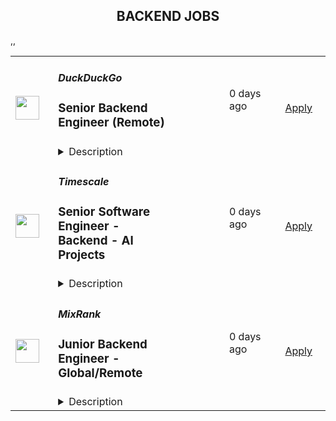 <div align="center"><h2>BACKEND JOBS</h2></div><table><tr>
                <td width="100" height="100" rowspan="2">
                    <img src="https://spreadprivacy.com/content/images/2023/05/duckduckgo-logo_wide.png" width="38px" height="auto">
                </td>
                <td width="300">
                    <h5>DuckDuckGo</h5>
                    <h3>Senior Backend Engineer (Remote)</h3>
                </td>
                <td width="300">
                    <code></code>
                </td>
                <td width="200">
                <text>0 days ago</text>
                </td>
                <td width="100" rowspan="2">
                <a href="https://duckduckgo.recruitee.com/o/senior-backend-engineer-remote-2-3" align="right" target="_blank">Apply</a>
                </td>
            </tr>
            <tr>
                <td colspan="3">
                <details><summary>Description</summary>
                <p>Hi, we’re DuckDuckGo, the Internet privacy company for everyone who wants to take back their privacy now. For over a decade, we've been building our all-in-one product, developing new privacy technology, and working with policymakers to make online privacy simple and accessible for all.</p>
<p><br /></p>
<p>Our browsers and extensions have been downloaded over 250 million times with our built-in private search engine, which has seen over 100 billion searches and is the 2nd largest search engine on mobile in the United States and 20 other countries, including the United Kingdom, Canada, Australia, Poland, Italy, and Spain. Our private search engine is also 3rd in market share in the U.S. and over 15 major markets. Oh, and we've been profitable since 2014, with annual revenue exceeding $100 million!</p>
<p><br /></p>
<p>The DuckDuckGo browser’s uniquely comprehensive privacy protections are used by tens of millions of people to protect their everyday online activities on <a href="https://spreadprivacy.com/introducing-duckduckgo-for-mac/" rel="noopener">Mac</a>, <a href="https://spreadprivacy.com/windows-browser-open-beta/" rel="noopener">Windows</a>, <a href="https://spreadprivacy.com/duckduckgo-privacy-browser-ios14/" rel="noopener">iOS</a>, and <a href="https://spreadprivacy.com/introducing-app-tracking-protection/" rel="noopener">Android</a>, from searching to browsing, emailing, and more. We also offer <a href="https://spreadprivacy.com/meetprivacypro/" rel="noopener">Privacy Pro</a>, a three-in-one subscription service that includes a VPN, Personal Information Removal, and Identity Theft Restoration.</p>
<p><br /></p>
<p>We’re looking for a <strong>Senior Backend Engineer </strong>to help shape our all-in-one privacy solution and join our mission to show the world that protecting your privacy online can be simple.  <br /><br /><br /></p>
<p><strong>The Opportunity</strong> <br /></p>
<p>In this role, you will lead complex projects across key company-wide objectives, writing pragmatic, testable code that's performant and works consistently. You'll collaborate remotely with your peers and take responsibility for solving product issues impacting our all-in-one privacy solution, whether large or small. In time, you'll formally mentor other engineers, supporting their career growth and the growth of the Backend Team at DuckDuckGo.<br /><br /></p>
<p><strong>What You Will Bring to DuckDuckGo</strong> </p>
<ul><li>7+ years backend engineering experience, having worked on the backend side of at least one large application.</li><li>A fundamental understanding of complex data structures and algorithms. You can develop and apply new solutions and confidently navigate and improve existing code. If you're curious, we mostly use Perl.</li><li>A creative approach to problem-solving. You like to take the initiative to push a project forward but know when to get others involved.</li><li>Effective project management skills.</li><li>Excellent communication skills. You can validate and communicate your decisions clearly.</li><li>Previous experience leading and mentoring experienced engineers, supporting their career goals, and unlocking their potential.</li></ul>
<p><br /></p>
<p><strong>How We Will Support You </strong> </p>
<p>Our core values -- build trust, question assumptions, and validate direction -- underpin how we work day-to-day and the support we give our team members. We strive to empower our team members to be self-directed and self-motivated in their work.  <br /></p>
<ul><li><strong>Remote First, Always</strong>: We've always been a fully distributed company with team members all over the world. We trust you to get your work done wherever, whenever.   </li><li><strong>Commitment to Personal Growth:</strong> Every team member has an annual budget of $1,250 USD to invest in their professional development. Every team member also has a dedicated Career Advisor, who serves as a guide to help you develop your strengths, identify your motivations, and understand your opportunities for growth. </li><li><strong>Leadership:</strong> We have many different types of leaders and possible combinations of leadership roles, so you can grow your career in a way that aligns best with your personal goals. You can seek additional leadership roles by being directly responsible for projects, taking ownership of areas of the company, developing and maintaining internal processes, or pursuing advisory roles. </li><li><strong>Work/Life Balance: </strong>Team members have the freedom and flexibility to organize their own work schedules. We want you to thrive both in and out of the office. We trust you to use good judgment and take the time off that you need to bring your best self to work.</li></ul>
<p><br /></p>
<p>We also offer paid parental leave, a co-working stipend, office setup reimbursement, and a wellness stipend. More support resources can be found in our <u><a href="https://duckduckgo.com/assets/hiring/team_support_guide.pdf" rel="noopener">Team Member Support Guide</a></u>, which explains how we make your well-being a priority. <br /></p>
<p>For more information on how we collaborate worldwide, from leadership in our relatively flat organization to start-to-finish ownership<strong>,</strong> check out <u><a href="https://duckduckgo.com/how-we-work" rel="noopener">DuckDuckGo Culture: How We Work.</a></u> </p>
<p><br /></p>
<p><strong>Compensation</strong> </p>
<p>Annual compensation: <strong>$176,000 USD</strong> and stock options. Compensation is the same within a professional level, regardless of geographic location or functional area, and the compensation for each professional level is transparent across the organization.</p>
<p><br /></p>
<p><br /></p>
<p><strong>Hiring Process</strong> </p>
<p>Hiring works best when it's a two-way street. Learn how we help you get to know DuckDuckGo and envision your future role here. Find out more about <u><a href="https://duckduckgo.com/how-we-hire" rel="noopener">how we hire</a></u>. </p>
<p><br /></p>
<p><br /></p>
<p><strong>Diversity, Equity, and Inclusion</strong> </p>
<p>DuckDuckGo provides equal work opportunities to all team members and applicants<u>,</u> and it prohibits discrimination and harassment of any type on the basis of race, color, ethnicity, caste, religion, age, sex (including pregnancy), national origin, disability status, genetics, protected veteran status, sexual orientation, gender identity or expression, or any other characteristic protected by our policies or federal, state, or local laws.<br /></p>
<p><br /></p>
<p>We want to ensure that our hiring process is accessible. If you need reasonable accommodation for any part of the application process because of a medical condition or disability, please send an email to <u><a href="mailto:careers@duckduckgo.com" rel="noopener">careers@duckduckgo.com</a></u> to let us know the nature of your request.  <br /></p>
<p>If you think you might thrive in this environment, we would love to hear from you. </p>
<p><br /></p>
<p><br /></p>
<p><strong>Please note that:</strong> </p>
<ul><li>Sometimes we meet up! Expect to travel at least two times a year: once for our all-hands meetup and again for a team retreat (each around 4-5 days). While extenuating circumstances may impact attendance, everyone is strongly encouraged to attend.</li><li>While we offer a flexible work arrangement with no core hours, expect an average full-time commitment of 40 hours per week. </li><li>A successful candidate will be subject to a background check and must receive satisfactory results of the same, as a condition of joining the team. </li><li>By applying for this role, you confirm that all information submitted is accurate and complete. You further acknowledge that providing false or fraudulent information during the application process is cause for denial of an offer, revocation of any existing offer, or other adverse action, up to and including termination after the start of your commencement of work.</li></ul>
<p><br /></p>
<p><br /></p>
<p>#LI-DNI #INT</p>
<p><br /></p>
<div><p><br /></p></div>
<div><br /></div>
<p><br /></p>
<p><br /></p>
                </details>
                </td>
            </tr>,<tr>
                <td width="100" height="100" rowspan="2">
                    <img src="https://avatars.githubusercontent.com/u/8986001?s=200&v=4" width="38px" height="auto">
                </td>
                <td width="300">
                    <h5>Timescale</h5>
                    <h3>Senior Software Engineer - Backend - AI Projects</h3>
                </td>
                <td width="300">
                    <code></code>
                </td>
                <td width="200">
                <text>0 days ago</text>
                </td>
                <td width="100" rowspan="2">
                <a href="https://www.timescale.com/careers/7554764002?gh_jid=7554764002" align="right" target="_blank">Apply</a>
                </td>
            </tr>
            <tr>
                <td colspan="3">
                <details><summary>Description</summary>
                &lt;p&gt;We are a data platform company that is aiming to develop new SaaS tools to help AI developers develop AI-based applications. Timescale is looking for an experienced Backend Engineer with a track record of building great SaaS and cloud services to help us develop these tools.&lt;/p&gt;
&lt;p&gt;This is a new product and thus it is an exciting opportunity to play a central role in developing the next great AI developer platform. You will be responsible for playing a core role in designing, developing and implementing backend services to power everything from running the latest open-source models to building state-of-the-art tools for eval and tracing. This is a fast evolving space and you need to be a nimble “jack of all trades” engineer that’s excited to be working on new projects and with new technologies. You will get a lot of hands-on experience at the intersection of AI applications and data.&amp;nbsp;&lt;/p&gt;
&lt;p&gt;While experience building AI applications is not required, it is definitely a big plus if applying to this role. You should, however, have a strong interest in gen-AI and in building developer tools to help AI developers. Product thinking is also very important for this role.&lt;/p&gt;
&lt;p&gt;Timescale is an all-remote organization open to candidates in American and European timezones to allow for team collaboration. This is a full-time position.&lt;/p&gt;
&lt;h3&gt;&lt;strong&gt;Requirements&lt;/strong&gt;&lt;/h3&gt;
&lt;ul&gt;
&lt;li&gt;5+ years of engineering experience&lt;/li&gt;
&lt;li&gt;Strong programming skills (we mostly use Go but are more concerned with good fundamentals)&lt;/li&gt;
&lt;li&gt;Experience building gen-AI applications is preferred.&lt;/li&gt;
&lt;li&gt;Experience designing, understanding, and debugging complex distributed systems&lt;/li&gt;
&lt;li&gt;Deep knowledge of Linux, container environments, bash, and infrastructure as code (e.g., Terraform, Pulumi.&lt;/li&gt;
&lt;li&gt;Experience building SaaS developer tools preferred&lt;/li&gt;
&lt;/ul&gt;&lt;div class=&quot;content-conclusion&quot;&gt;&lt;p&gt;By applying for this position, you are agreeing to &lt;a href=&quot;https://www.timescale.com/legal/timescale-applicant-privacy-notice&quot;&gt;Timescale&#39;s Applicant Privacy Notice.&amp;nbsp;&lt;/a&gt;&lt;/p&gt;&lt;/div&gt;
                </details>
                </td>
            </tr>,<tr>
                <td width="100" height="100" rowspan="2">
                    <img src="https://pbs.twimg.com/profile_images/378800000147745937/0fac42c12b433bbbd53ff3e15cd6fca4_400x400.png" width="38px" height="auto">
                </td>
                <td width="300">
                    <h5>MixRank</h5>
                    <h3>Junior Backend Engineer - Global/Remote</h3>
                </td>
                <td width="300">
                    <code></code>
                </td>
                <td width="200">
                <text>0 days ago</text>
                </td>
                <td width="100" rowspan="2">
                <a href="https://www.ycombinator.com/companies/mixrank/jobs/PZNzyWQ-junior-backend-engineer-global-remote" align="right" target="_blank">Apply</a>
                </td>
            </tr>
            <tr>
                <td colspan="3">
                <details><summary>Description</summary>
                <p>At MixRank, we create B2B SaaS products that enable sales, marketing, finance, and business intelligence teams to accelerate their business with data and insights into their customers. One that provides the most comprehensive database of mobile apps and websites, technographics, companies, and decision makers. It's a platform created with the sole purpose of providing the fastest way for sales reps to build prospect lists, prioritize leads, and contact decision-makers.</p>
<p>We're looking for remote engineers that have finished school within the last 2 years or will finish in the next 6 months. This is an open-ended entry-level role with mentorship, and diverse opportunities to work on all areas of our product: databases, distributed systems, infrastructure and tooling, data analysis, machine learning, frontend and backend web development, APIs, data mining, data modeling, and more.</p>
<p>Our code base is very friendly to new contributors. You'll have a fully-functional development environment within hours (fully automated) and be pushing commits on your first day. Deployments to production happen multiple times per day and finish in less than 2 minutes. Effectively all of our codebase is written in Python, SQL, and Javascript/TypeScript. The core technologies you'll need familiarity with to be productive are Python, PostgreSQL, Linux, and Git.</p>
<p>Why Join MixRank? Fully-remote, no HQ office. Team of 32 people across 15+ countries. Invested in by Y Combinator, 500 Startups, Mark Cuban. Profitable and growing 50% every year.</p>
<p>Please include your updated resume when applying for this role.</p>

                </details>
                </td>
            </tr>,<tr>
                <td width="100" height="100" rowspan="2">
                    <img src="https://pbs.twimg.com/profile_images/1673959375340290050/x7pNtXQ7_400x400.jpg" width="38px" height="auto">
                </td>
                <td width="300">
                    <h5>Canonical</h5>
                    <h3>Software Engineer - App Stores Backend (Remote)</h3>
                </td>
                <td width="300">
                    <code></code>
                </td>
                <td width="200">
                <text>0 days ago</text>
                </td>
                <td width="100" rowspan="2">
                <a href="https://canonical.com/careers/3159992" align="right" target="_blank">Apply</a>
                </td>
            </tr>
            <tr>
                <td colspan="3">
                <details><summary>Description</summary>
                
      <h2><strong>Summary</strong></h2>
<p>This is an exciting opportunity for an exceptionalxperienced software engineer passionate about open source software, Linux, and Web Services at scale. Come build a rewarding, meaningful career working with the best and brightest people in technology at Canonical, a growing international software company.</p>
<p>Canonical's Store team develops and operates a large system of backend services that power the <a href="https://snapcraft.io/store">Snap Store</a> and <a href="https://charmhub.io/">Charmhub.io</a> marketplaces. Our services are built primarily in Python, with a bit of Golang.</p>
<p>We have some exciting challenges ahead including continuing to scale our production architecture, significantly expanding the range of software we can deliver through the system powering our marketplaces, and enhancing our offering for the booming world of IoT and for large Enterprise solutions.</p>
<p>If you have a passion for clean APIs, have a bias towards shipping, and believe that automated tests are the key to higher velocity and reliability, you'll fit right in.</p>
<h2><strong>What you’ll do</strong></h2>
<ul>
<li>Collaborate remotely with a globally distributed team.</li>
<li>Write clean web service APIs to support both CLI and web frontend clients, using Python (and optionally Golang).</li>
<li>Design and implement new features and enhancements from spec to production and ongoing operations at scale.</li>
<li>Review code and technical designs produced by other engineers.</li>
<li>Discuss ideas and collaborate on finding good solutions.</li>
<li>Work remotely with global travel for 2 to 4 weeks for internal and external events.</li>
</ul>
<h2><strong>Who you are</strong></h2>
<ul>
<li>You have demonstrated professional proficiency in developing public-facing APIs and web applications using Python.</li>
<li>You have a broad technology base but favour backend code and infrastructure.</li>
<li>You know your way around relational and non-relational databases and can effectively design data models that perform well, and tune queries to access them.</li>
<li>You are comfortable with Ubuntu as a development and deployment platform.</li>
<li>You have demonstrated strong academic performance in Computer Science, STEM or a similar degree.</li>
<li>You love technology and working with a diverse set of talented people.</li>
<li>You are curious, flexible, articulate, and accountable.</li>
<li>You value soft skills and are passionate, enterprising, thoughtful, and self-motivated.</li>
</ul>
<h2><strong>About Canonical</strong></h2>
<p>Canonical is a growing, international software company that works with the open-source community to deliver Ubuntu -- the world’s #1 cloud operating system. Our mission is to realise the potential of free software in the lives of individuals and organisations. Our services are helping businesses worldwide to reduce costs, improve efficiency and enhance security with Ubuntu.&nbsp; Canonical is a unique tech company - global, remote-first, open source, with 700 professionals across 50 countries - we want to be the world’s best, not biggest, global software company. With almost every team remote by default, Canonical sets the pace on the 21st-century digital workplace.</p>
<h3><strong>What Canonical offers:</strong></h3>
<ul>
<li>Work from home</li>
<li>Learning and development allowances</li>
<li>Competitive salary</li>
<li>Annual compensation review</li>
<li>Recognition rewards</li>
<li>Generous annual leave</li>
<li>Paid maternity, paternity and sick leave</li>
<li>Priority Pass for travel</li>
<li>Exposure to international business and technology</li>
</ul>
<p><em>We are proud to foster a workplace free from discrimination. Diversity of experience, perspectives, and background create a better work environment and better products. Whatever your identity, we will give your application fair consideration.</em></p>
<p>#LI-remote</p>
<p>#stack</p><p>Requisition ID: 545</p><p></p>
    
                </details>
                </td>
            </tr>,<tr>
                <td width="100" height="100" rowspan="2">
                    <img src="https://z-p3-scontent.fcmb7-1.fna.fbcdn.net/v/t39.30808-6/306070644_3187154354892209_922407852071719675_n.png?_nc_cat=105&ccb=1-7&_nc_sid=6ee11a&_nc_ohc=zoSDNJIs__8Q7kNvgH1V0DI&_nc_zt=23&_nc_ht=z-p3-scontent.fcmb7-1.fna&oh=00_AYCgP3om9L5vMzqta1YNDV8HiN5kktCzkFoTl1rQ5pRxlg&oe=66AAC218" width="38px" height="auto">
                </td>
                <td width="300">
                    <h5>BioRender</h5>
                    <h3>Senior Backend Software Engineer, Search and Recommendations</h3>
                </td>
                <td width="300">
                    <code></code>
                </td>
                <td width="200">
                <text>0 days ago</text>
                </td>
                <td width="100" rowspan="2">
                <a href="https://jobs.ashbyhq.com/biorender/7576bd79-25f6-4f24-b785-af5f9db103cd" align="right" target="_blank">Apply</a>
                </td>
            </tr>
            <tr>
                <td colspan="3">
                <details><summary>Description</summary>
                <p style="min-height:1.5em">At BioRender, our mission is to accelerate the world’s ability to learn, discover and communicate science. We are passionate about democratizing science communication in order to accelerate scientific discovery and understanding. We're looking for amazing people to help create the world’s go-to-place and platform where science is communicated. Come join us!</p><p style="min-height:1.5em">We’re hiring a Senior Backend Engineer on our <strong>Search and Recommendations team</strong> to join our mission in democratizing science communication. </p><p style="min-height:1.5em">#LI-DNI</p><p style="min-height:1.5em"><strong>You will:</strong></p><ul style="min-height:1.5em"><li><p style="min-height:1.5em">Be a foundational member of a cross-functional team, working closely with product, design, data science, and science experts to achieve our mission.</p></li><li><p style="min-height:1.5em">Build backend services.Integrate with third-party systems like Algolia (search product) and work with creative team to enrich data sets.</p></li><li><p style="min-height:1.5em">Contribute to process improvements, hiring/onboarding procedures, enhancing product quality, and optimizing our codebase for ease of use and flexibility.</p></li><li><p style="min-height:1.5em">Successfully deliver substantial projects with a high level of quality, typically spanning 3 to 6 months.</p></li></ul><p style="min-height:1.5em"><strong>Our ideal fit brings:</strong></p><ul style="min-height:1.5em"><li><p style="min-height:1.5em">A strong background in backend engineering, with a knack for creating high-performing APIs capable of handling high volumes, especially for search requests.</p></li><li><p style="min-height:1.5em">Experience with large data sets and adept at managing data flow between online and offline systems, with related experience with data event streaming technologies like Kinesis, Kafka, Redpanda, Spark, Flink, etc.</p></li><li><p style="min-height:1.5em">Functional knowledge of productionizing data science models, collaborating closely with data scientists for experimentation and validation.</p></li><li><p style="min-height:1.5em">Expertise with NoSQL databases (like MongoDB), and cloud infrastructure (like AWS). </p></li><li><p style="min-height:1.5em">A track record of designing systems that are simple, scalable, secure, and performant.</p></li><li><p style="min-height:1.5em">Thrives on enhancing system maintainability for streamlined engagement by other engineers.</p></li><li><p style="min-height:1.5em">Data platform background is a plus.</p></li><li><p style="min-height:1.5em">Familiarity with our chosen tools in the JavaScript ecosystem (Node.js, Express.js, ReactJS) is a plus, but an interest in learning those tools and writing code in TypeScript is a must.</p></li></ul><p style="min-height:1.5em"></p><p style="min-height:1.5em"><strong>Why join us?</strong></p><p></p><ul style="min-height:1.5em"><li><p style="min-height:1.5em">We are mission-driven, and work collaboratively towards our shared vision of improving scientific communication and accelerating scientific discovery: BioRender figures have appeared in more than 16,000 publications! </p></li><li><p style="min-height:1.5em">It’s a product that users love! We have a world-class NPS and a community of loyal fans. Check out our Testimonials page to see what our customers are saying about us: <a target="_blank" rel="noopener noreferrer" class="postings-link" href="https://biorender.com/testimonials/">https://biorender.com/testimonials/ </a></p></li><li><p style="min-height:1.5em">We are in the top quartile for profitability and year-over-year revenue growth, with users in 200+ countries.</p></li><li><p style="min-height:1.5em">BioRender is an equal opportunity employer, and an inclusive hiring process and work environment is a part of our DNA. </p></li><li><p style="min-height:1.5em">We’re remote-first and have team members across Canada and the United States. A physical office in Toronto is available, but you have the flexibility to work from anywhere. </p></li><li><p style="min-height:1.5em">We’re backed by top investors, accelerators, and some of the most successful life science entrepreneurs and philanthropists in the world including Y Combinator, Malala Fund founders, and Fifty Years VC. </p></li><li><p style="min-height:1.5em">We are committed to building a warm, inclusive, and diverse environment. Check out how we make sure our <a target="_blank" rel="noopener noreferrer" class="postings-link" href="https://www.biorender.com/biorender-careers">employees come first</a>.</p></li></ul><p style="min-height:1.5em"></p><p style="min-height:1.5em">Check out our candidate resource - <a target="_blank" rel="noopener noreferrer" class="postings-link" href="https://biorender.notion.site/Engineering-Product-Design-66275a3c2cca42e39234412881621467">Engineering, Product &amp; Design at BioRender!</a> </p><p style="min-height:1.5em">You can also read more about the <a target="_blank" rel="noopener noreferrer" class="postings-link" href="https://biorender.notion.site/BioRender-Candidate-Resources-8255c155797f442a950720a33b4764d5">BioRender interview process and FAQs here</a>!</p><p style="min-height:1.5em">Check out what it's like to work at BioRender in <a target="_blank" rel="noopener noreferrer" class="postings-link" href="https://biorender.notion.site/biorender/Working-at-BioRender-as-a-Canada-Based-Employee-f6e12ab844154bb9948b22b32e3f0c70">Canada</a> and the <a target="_blank" rel="noopener noreferrer" class="postings-link" href="https://biorender.notion.site/biorender/Working-at-BioRender-as-a-U-S-Based-Employee-4ab2cc8e48f546f89aa98c318bccebc9">US</a>!</p><p style="min-height:1.5em"></p><p style="min-height:1.5em"><em>Please note that in Canada, only those companies licensed by a provincial or territorial engineering regulator may refer to themselves as an “engineer” and therefore, this role will be titled "developer" internally at BioRender. </em></p><p></p>
                </details>
                </td>
            </tr>,<tr>
                <td width="100" height="100" rowspan="2">
                    <img src="https://media.licdn.com/dms/image/C4E0BAQEaJsLubyO-AA/company-logo_200_200/0/1630591240152/webfxinc_logo?e=2147483647&v=beta&t=mkc8r0aeeGBHIC7BLKk7r18oCDh3xnykU31_6dhVPdQ" width="38px" height="auto">
                </td>
                <td width="300">
                    <h5>WebFX</h5>
                    <h3>Mid to Sr Backend Systems Engineer (Cloud)</h3>
                </td>
                <td width="300">
                    <code></code>
                </td>
                <td width="200">
                <text>0 days ago</text>
                </td>
                <td width="100" rowspan="2">
                <a href="https://jobs.lever.co/webfx/f7448867-ad03-4550-b618-f40199204ae5" align="right" target="_blank">Apply</a>
                </td>
            </tr>
            <tr>
                <td colspan="3">
                <details><summary>Description</summary>
                <div>WebFX is a proud Google Premier Partner with 6 offices in the US as well as an office in Guatemala and another one in South Africa! We are continuing to expand worldwide and would love for you to be a part of that! In fact, we doubled in size in the past 5 years and are projecting to once again double in size and be a global, publicly traded tech company by the year 2030 - operating in every continent, servicing clients globally. We currently have talented team members across the globe (representing 18+ Countries) who work remotely full-time and have done so for 10+ years.</div><div><br></div><div>No matter where you’re located, we’d love to have you join our mission of providing world-class digital marketing solutions to mid-size businesses on a global scale. We thrive on driving business growth for our clients and are looking for people who take pride in their marketing efforts and enjoy having fun at the same time. Sound like you? Great! Keep reading:</div><div><br></div><div><span style="font-size: 24px">Why Choose WebFX</span></div><div><br></div><div>For 9 years in a row, WebFX has been named the #1 Best Place to Work in Pennsylvania, which is our headquarters’ home state! As a company, we pride ourselves on being able to offer the same culture and benefits to our global team members. In addition to very competitive base pay, we offer company profit-sharing, performance bonuses, and health insurance (including dental, vision, remote doctor, etc.). To aid in your success, we provide world-class digital marketing training (Organic SEO, Local SEO, PPC, Google Analytics + Studio, etc.), long-term career track opportunities, and ongoing learning bonuses (yes, you can get paid to learn!), along with numerous other benefits!&nbsp;</div><div><br></div><div>Read below to learn about some of the benefits you can expect when working with WebFX:</div><div>- No matter where you are located or your position, WebFX offers long-term stability to all of our FXFamily members. In fact, many of our global/remote team members have been with WebFX for 10+ years, and we’re hoping you can be too! 🌏</div><div>- We put our people first; it’s as simple as that. You’re never on your own - when you run into inevitable challenges, we’re there to support you along the way!&nbsp;</div><div>- Long-lasting relationships with both clients and team members due to consistently low turnover rates, which are simply unheard of in our industry because, again, we put our people first.</div><div>- When you join WebFX, you don’t just join a company; you join a community! We value all of our team members the same, regardless of their position or where they call home. We truly look forward to learning about you and your background, and we will be there to celebrate the milestones in your life together, no matter how big or small! 👏</div><div>- Access to virtual professional development opportunities with company experts and virtual team-building events like monthly meetups and hangouts.</div><div>- Invitation to our annual FXFest – an all-expenses paid trip for our international team members (with a 1-year tenure) to our company headquarters. The week-long event is filled with activities, learning, and motivation to help unite our U.S. and global staff! 🛫</div><div>- Fully equipped in-home office setup including computer, dual large monitors, headset, seriously fast internet, generator, and more! 🖥️&nbsp;</div><div>- Multiple schedule options from which to choose. 📅</div><div>- Be part of a rapidly growing company that, at the same time, only partners with clients who share our values. 🌱📈</div><div>- Unrestricted access to our dozens of proprietary software/platforms our internal R&amp;D team has developed for our team’s exclusive use, in addition to access to the many 3rd party tools and software we utilize internally in order to WOW our clients. You can learn more about just some of our&nbsp;<a href="https://www.webfx.com/marketingcloudfx/" class="postings-link">proprietary tools here</a>.</div><div>- Merit-based promotional structure.</div><div>- Annual merit-based compensation increases! 💰</div><div>- We have a very strong commitment to giving back globally - in fact, it’s one of our values here at WebFX. As a member of our FXFamily, you get to be a large part of that simply by achieving your goals - since 2014, we’ve committed to donating globally through our FXBuilds program. You can learn more about that&nbsp;<a href="https://www.webfx.com/about/fxbuilds/" class="postings-link">here</a>!</div><div><br></div><div><span style="font-size: 24px">What You'll Get</span></div><div><br></div><div><span style="font-size: 18px">World-Class Training and Ongoing Career Development</span></div><div><br></div><div>- No matter your level of experience, our “Bootcamp” web marketing training program is provided for all new WebFX “family members” to learn, grow and develop in and out of the office with the hard skills necessary to be successful in their position.&nbsp;</div><div>- From training with our <a href="https://www.horizoninteractiveawards.com/news/article/top-agency-2020-interview-kyle-helder-web-design-team-lead" class="postings-link">Award-Winning</a>&nbsp;Sr Developers, Designers and Project Managers to access to countless industry-leading online training resources/courses/tutorials to getting experience with nearly 1,500+ different clients with various platforms, digital services and in every industry you can think of (and then some), our training program is simply unrivaled!</div><div>- Training doesn’t stop after your initial training period, we offer career development training and monthly Lunch-and-Learns with our state-of-the-art training amenities to facilitate departmental trainings, industry-related updates, and more!</div><div>- FXLearns program – where you get incentives for taking advantage of our countless industry training resources</div><div>- After 1,500+ clients, we’ve been able to truly master our processes and procedures – you will be trained on all of those - no need to develop how to do things (unless you want to help us continually improve that process!) – because we refuse to ever stagnate, we are always pushing the envelope to make those processes 1% better too!&nbsp;</div><div><br></div><div><br></div><div><span style="font-size: 18px">Opportunities for Growth</span></div><div><br></div><div>WebFX grew 250%+ over the past 3 years both locally and globally, and merit-based promotional opportunities are abundant if you're meeting or exceeding position performance metrics. We believe in growing and promoting our internal team first and foremost. In fact, 95% of our promotions are internal! All team members have a very clearly defined progression path, so you know exactly what is expected of you so you can put your career in your own hands. And what’s more, you’re not expected to know it all - we believe in continually striving to be an expert in your subject matter of expertise – so while we will purposely challenge you to grow in SEO/PPC/Google Analytics, we are a full-service agency that has experts in other departments that handle everything else - from link building, social media, web design, and web development. This is done so you can truly master your trade.</div><div><br></div><div>We currently have<b>&nbsp;over 40 team members</b>&nbsp;located in the Philippines, and our goal is to double that number within the next 2 years!</div><div><br></div><div>We're hiring a backend systems developer to help design, grow, and maintain our server-side of web applications. You'll take the lead of all server-side code and APIs of our web applications. You'll be involved in the entire product development lifecycle from design, to development, deployment, and maintenance of new and updated features. Ultimately, you’re the lead for all backend activities and will set the bar for quality throughout the team.</div><div><br></div><div>If you are looking for a position where your input will be valued, then look no further! Over the past 4.5 years, we've not had any turnover on our international team! </div><div><br></div><div>During our call, we can show you a demo of our amazing platform! </div><div><br></div><div><b style="font-size: 18px">Core Responsibilities:  </b></div><div>Generate recyclable code libraries</div><div>Implement ongoing security systems</div><div>Develop cloud data pipelines to transform and process data between systems</div><div>Routinely inspect server code for speed optimization</div><div>Conceptualize and implement solutions for data storage</div><div>Configure usability of all front-side applications</div><div>Maintain a stable server with zero downtime</div><div>Keep a backup library before any large changes to the server</div><div><br></div><div><b style="font-size: 18px">Qualifications: </b></div><div>3+ year experience in a related field (Cloud Engineer, DevOps/Back-End Dev, etc)</div><div>Working experience (internship or full-time) in open-source web development</div><div>Solid project-level experience with at least one JavaScript-based project</div><div>Experience with web-based programming languages (e.g. JavaScript, HTML)</div><div>Mobile app development and/or React Native experience</div><div>NodeJS</div><div>Google Cloud Platform or Amazon Web Services</div><div>Cloud-based, serverless technologies</div><div>Traditional server management</div><div>OOP and procedural programming methodologies</div><div>Standard Compliant HTML, CSS, and JavaScript</div><div>CSS Frameworks (e.g. Bootstrap, Foundation, Intuit)</div><div>JS Frameworks (e.g. jQuery, React, Vue, Backbone)</div><div>Git Version control (or other version control software)</div><div>Package management and Task Runners (e.g. NPM, Yarn, Gulp, Grunt)</div><div>Browser testing abilities using built-in developer tools</div><div>Previous development firm/agency environment experience a plus</div><div>CI/CD</div><div>Optional - TensorFlow and Machine Learning</div><div>Candidates with experience with AWS RedShift, Kinesis, and Data Pipeline will also be considered</div><div>&nbsp;</div><div><span style="font-size: 24px">What You'll Do</span></div><div>&nbsp;</div><div>You’ll be part of a team using the most modern GCP technologies and DevOps workflows such as Kubernetes to expand our product, which supports many day-to-day operations for our team and clients.&nbsp;</div><div>&nbsp;</div><div><b style="font-size: 18px">Responsibilities Overview</b></div><div>- Build new features to add to our product suite using modern frameworks such as ReactJS and Feathers for NodeJS and deploy using a Continuous Integration model</div><div>- Utilize modern cloud technologies within Google Cloud Platform to ensure high availability</div><div>- Develop projects within individual namespaces pushed to deployment through Kubernetes</div><div>- Determine your own achievable goals within each sprint cycle&nbsp;</div><div>- Collaborate with Project Manager and Quality Assurance Testers to keep the project within scope and delivered on time</div><div>- Perform functional testing while also utilizing unit and pipeline tests set up through our Kubernetes and CI/CD deployments.&nbsp;</div><div>- Monitor, troubleshoot, and optimize application performance using modern full-stack logging technologies&nbsp;</div><div>- Report on project KPIs&nbsp;</div><div>- Explore new technologies and suggest new ways to enhance our roadmap to market velocity and reduce technical debt</div><div>&nbsp;</div><div><b style="font-size: 18px">Percentage Breakdown</b></div><div>75% building new functionality</div><div>10% maintenance and debugging</div><div>10% consulting with other team members and clients</div><div>5% planning and quoting new functionality</div><div><br></div><div><br></div><div><span style="font-size: small">#LI-Remote</span></div><div>We're hiring a backend systems developer to help design, grow, and maintain our server-side of web applications. You'll take the lead of all server-side code and APIs of our web applications. You'll be involved in the entire product development lifecycle from design, to development, deployment, and maintenance of new and updated features. Ultimately, you’re the lead for all backend activities and will set the bar for quality throughout the team.</div><div><br></div><div>If you are looking for a position where your input will be valued, then look no further! Over the past 4.5 years, we've not had any turnover on our international team! </div><div><br></div><div>During our call, we can show you a demo of our amazing platform! </div><div><br></div><div><b style="font-size: 18px;">Core Responsibilities:  </b></div><div>Generate recyclable code libraries</div><div>Implement ongoing security systems</div><div>Develop cloud data pipelines to transform and process data between systems</div><div>Routinely inspect server code for speed optimization</div><div>Conceptualize and implement solutions for data storage</div><div>Configure usability of all front-side applications</div><div>Maintain a stable server with zero downtime</div><div>Keep a backup library before any large changes to the server</div><div><br></div><div><b style="font-size: 18px;">Qualifications: </b></div><div>3+ year experience in a related field (Cloud Engineer, DevOps/Back-End Dev, etc)</div><div>Working experience (internship or full-time) in open-source web development</div><div>Solid project-level experience with at least one JavaScript-based project</div><div>Experience with web-based programming languages (e.g. JavaScript, HTML)</div><div>Mobile app development and/or React Native experience</div><div>NodeJS</div><div>Google Cloud Platform or Amazon Web Services</div><div>Cloud-based, serverless technologies</div><div>Traditional server management</div><div>OOP and procedural programming methodologies</div><div>Standard Compliant HTML, CSS, and JavaScript</div><div>CSS Frameworks (e.g. Bootstrap, Foundation, Intuit)</div><div>JS Frameworks (e.g. jQuery, React, Vue, Backbone)</div><div>Git Version control (or other version control software)</div><div>Package management and Task Runners (e.g. NPM, Yarn, Gulp, Grunt)</div><div>Browser testing abilities using built-in developer tools</div><div>Previous development firm/agency environment experience a plus</div><div>CI/CD</div><div>Optional - TensorFlow and Machine Learning</div><div>Candidates with experience with AWS RedShift, Kinesis, and Data Pipeline will also be considered</div><div>&nbsp;</div><div><span style="font-size: 24px;">What You'll Do</span></div><div>&nbsp;</div><div>You’ll be part of a team using the most modern GCP technologies and DevOps workflows such as Kubernetes to expand our product, which supports many day-to-day operations for our team and clients.&nbsp;</div><div>&nbsp;</div><div><b style="font-size: 18px;">Responsibilities Overview</b></div><div>- Build new features to add to our product suite using modern frameworks such as ReactJS and Feathers for NodeJS and deploy using a Continuous Integration model</div><div>- Utilize modern cloud technologies within Google Cloud Platform to ensure high availability</div><div>- Develop projects within individual namespaces pushed to deployment through Kubernetes</div><div>- Determine your own achievable goals within each sprint cycle&nbsp;</div><div>- Collaborate with Project Manager and Quality Assurance Testers to keep the project within scope and delivered on time</div><div>- Perform functional testing while also utilizing unit and pipeline tests set up through our Kubernetes and CI/CD deployments.&nbsp;</div><div>- Monitor, troubleshoot, and optimize application performance using modern full-stack logging technologies&nbsp;</div><div>- Report on project KPIs&nbsp;</div><div>- Explore new technologies and suggest new ways to enhance our roadmap to market velocity and reduce technical debt</div><div>&nbsp;</div><div><b style="font-size: 18px;">Percentage Breakdown</b></div><div>75% building new functionality</div><div>10% maintenance and debugging</div><div>10% consulting with other team members and clients</div><div>5% planning and quoting new functionality</div><div><br></div><div><br></div><div><span style="font-size: small;">#LI-Remote</span></div><div><br></div><div><br></div><div><br></div><div><span style="font-size: 24px">Compensation</span></div><div>Negotiable, based on experience</div><div><span style="font-size: 11pt">Annual merit-based increases</span></div><div><br></div><div><span style="font-size: 24px">Working Hours</span></div><div><br></div><div><b>Asia (Philippines / Indonesia)</b></div><div>This position requires overlapping hours from 3:30 AM EST - 12:00 PM EST (New York Time Zone) Monday - Friday. </div><div><br></div><div><b>Africa / Europe (Ghana, UK, Ireland, Kenya, etc) </b></div><div>This position requires overlapping hours from 6:00 AM EST - 2:30 PM EST, Monday - Friday. The 40 hours of work doesn’t include any lunch or breaks.&nbsp;&nbsp;</div><div><br></div><div>*** This excludes South Africa. South Africa has additional hours options. </div><div><br></div><div><b>North America &amp; South America</b></div><div>This position requires overlapping hours from 8:00 AM EST - 4:30 PM EST, Monday - Friday. The 40 hours of work doesn’t include any lunch or breaks.&nbsp;&nbsp;</div><div><br></div><div><span style="font-size: 18px">Check out our culture on social media:</span></div><div><a href="https://www.instagram.com/webfx" class="postings-link">Instagram</a></div><div><a href="https://twitter.com/webfx" class="postings-link">Twitter</a></div><div><a href="https://www.facebook.com/webfxinc/" class="postings-link">Facebook</a></div><div><br></div><div>Please submit a resume or CV (in English) to be considered for this opportunity.</div><div><br></div><div><i style="font-size: 11pt">*You don't need to apply more than once, even if you're interested in multiple positions - you can simply let us know! We consider all open roles when reviewing resumes and applications!&nbsp;</i></div><div><br></div><div>WebFX is an Equal Opportunity Employer, committed to providing and fostering an inclusive environment where all people, including women, minorities, LGBTQ+, and other underrepresented groups, are supported, respected, and encouraged to excel within STEM careers. Our goal as an organization is to empower our team to achieve their personal best, bring people together, and provide equal opportunity to do so regardless of race, age, gender, sexual orientation, religion, physical ability or disability, or political affiliation. <a href="https://equality.webfx.com/" class="postings-link">You can learn more on our website here</a>!</div><div><br></div><div>WebFX is a proud Google Premier Partner with 6 offices in the US as well as an office in Guatemala and another one in South Africa! We are continuing to expand worldwide and would love for you to be a part of that! In fact, we doubled in size in the past 5 years and are projecting to once again double in size and be a global, publicly traded tech company by the year 2030 - operating in every continent, servicing clients globally. We currently have talented team members across the globe (representing 18+ Countries) who work remotely full-time and have done so for 10+ years.</div><div><br></div><div>No matter where you’re located, we’d love to have you join our mission of providing world-class digital marketing solutions to mid-size businesses on a global scale. We thrive on driving business growth for our clients and are looking for people who take pride in their marketing efforts and enjoy having fun at the same time. Sound like you? Great! Keep reading:</div><div><br></div><div><span style="font-size: 24px;">Why Choose WebFX</span></div><div><br></div><div>For 9 years in a row, WebFX has been named the #1 Best Place to Work in Pennsylvania, which is our headquarters’ home state! As a company, we pride ourselves on being able to offer the same culture and benefits to our global team members. In addition to very competitive base pay, we offer company profit-sharing, performance bonuses, and health insurance (including dental, vision, remote doctor, etc.). To aid in your success, we provide world-class digital marketing training (Organic SEO, Local SEO, PPC, Google Analytics + Studio, etc.), long-term career track opportunities, and ongoing learning bonuses (yes, you can get paid to learn!), along with numerous other benefits!&nbsp;</div><div><br></div><div>Read below to learn about some of the benefits you can expect when working with WebFX:</div><div>- No matter where you are located or your position, WebFX offers long-term stability to all of our FXFamily members. In fact, many of our global/remote team members have been with WebFX for 10+ years, and we’re hoping you can be too! 🌏</div><div>- We put our people first; it’s as simple as that. You’re never on your own - when you run into inevitable challenges, we’re there to support you along the way!&nbsp;</div><div>- Long-lasting relationships with both clients and team members due to consistently low turnover rates, which are simply unheard of in our industry because, again, we put our people first.</div><div>- When you join WebFX, you don’t just join a company; you join a community! We value all of our team members the same, regardless of their position or where they call home. We truly look forward to learning about you and your background, and we will be there to celebrate the milestones in your life together, no matter how big or small! 👏</div><div>- Access to virtual professional development opportunities with company experts and virtual team-building events like monthly meetups and hangouts.</div><div>- Invitation to our annual FXFest – an all-expenses paid trip for our international team members (with a 1-year tenure) to our company headquarters. The week-long event is filled with activities, learning, and motivation to help unite our U.S. and global staff! 🛫</div><div>- Fully equipped in-home office setup including computer, dual large monitors, headset, seriously fast internet, generator, and more! 🖥️&nbsp;</div><div>- Multiple schedule options from which to choose. 📅</div><div>- Be part of a rapidly growing company that, at the same time, only partners with clients who share our values. 🌱📈</div><div>- Unrestricted access to our dozens of proprietary software/platforms our internal R&amp;D team has developed for our team’s exclusive use, in addition to access to the many 3rd party tools and software we utilize internally in order to WOW our clients. You can learn more about just some of our&nbsp;<a href="https://www.webfx.com/marketingcloudfx/" class="postings-link" target="_blank" rel="noopener noreferrer">proprietary tools here</a>.</div><div>- Merit-based promotional structure.</div><div>- Annual merit-based compensation increases! 💰</div><div>- We have a very strong commitment to giving back globally - in fact, it’s one of our values here at WebFX. As a member of our FXFamily, you get to be a large part of that simply by achieving your goals - since 2014, we’ve committed to donating globally through our FXBuilds program. You can learn more about that&nbsp;<a href="https://www.webfx.com/about/fxbuilds/" class="postings-link" target="_blank" rel="noopener noreferrer">here</a>!</div><div><br></div><div><span style="font-size: 24px;">What You'll Get</span></div><div><br></div><div><span style="font-size: 18px;">World-Class Training and Ongoing Career Development</span></div><div><br></div><div>- No matter your level of experience, our “Bootcamp” web marketing training program is provided for all new WebFX “family members” to learn, grow and develop in and out of the office with the hard skills necessary to be successful in their position.&nbsp;</div><div>- From training with our <a href="https://www.horizoninteractiveawards.com/news/article/top-agency-2020-interview-kyle-helder-web-design-team-lead" class="postings-link" target="_blank" rel="noopener noreferrer">Award-Winning</a>&nbsp;Sr Developers, Designers and Project Managers to access to countless industry-leading online training resources/courses/tutorials to getting experience with nearly 1,500+ different clients with various platforms, digital services and in every industry you can think of (and then some), our training program is simply unrivaled!</div><div>- Training doesn’t stop after your initial training period, we offer career development training and monthly Lunch-and-Learns with our state-of-the-art training amenities to facilitate departmental trainings, industry-related updates, and more!</div><div>- FXLearns program – where you get incentives for taking advantage of our countless industry training resources</div><div>- After 1,500+ clients, we’ve been able to truly master our processes and procedures – you will be trained on all of those - no need to develop how to do things (unless you want to help us continually improve that process!) – because we refuse to ever stagnate, we are always pushing the envelope to make those processes 1% better too!&nbsp;</div><div><br></div><div><br></div><div><span style="font-size: 18px;">Opportunities for Growth</span></div><div><br></div><div>WebFX grew 250%+ over the past 3 years both locally and globally, and merit-based promotional opportunities are abundant if you're meeting or exceeding position performance metrics. We believe in growing and promoting our internal team first and foremost. In fact, 95% of our promotions are internal! All team members have a very clearly defined progression path, so you know exactly what is expected of you so you can put your career in your own hands. And what’s more, you’re not expected to know it all - we believe in continually striving to be an expert in your subject matter of expertise – so while we will purposely challenge you to grow in SEO/PPC/Google Analytics, we are a full-service agency that has experts in other departments that handle everything else - from link building, social media, web design, and web development. This is done so you can truly master your trade.</div><div><br></div><div>We currently have<b>&nbsp;over 40 team members</b>&nbsp;located in the Philippines, and our goal is to double that number within the next 2 years!</div>
                </details>
                </td>
            </tr></table>